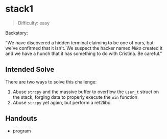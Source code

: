 # stack1

>Difficulty: easy

Backstory:

"We have discovered a hidden terminal claiming to be one of ours, but we've confirmed that it isn't.
We suspect the hacker named *Niko* created it and we have a hunch that it has something to do with
Cristina. Be careful."

## Intended Solve

There are two ways to solve this challenge:

1. Abuse `strcpy` and the massive buffer to overflow the `user_t` struct on the stack, forging data to properly execute the `win` function
2. Abuse `strcpy` yet again, but perform a ret2libc.

## Handouts

- program
